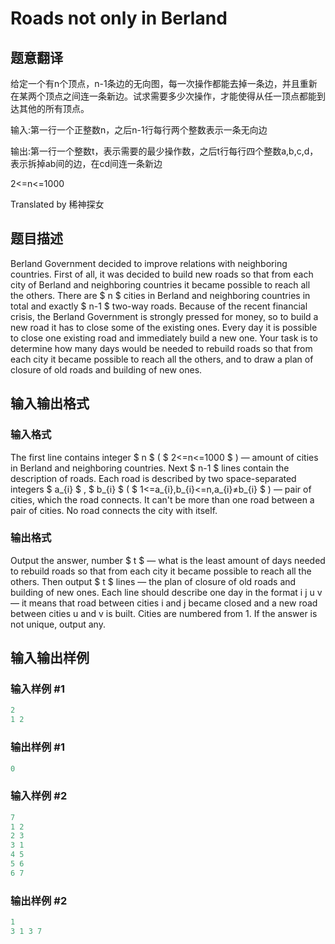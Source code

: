 # Roads not only in Berland

## 题意翻译

给定一个有n个顶点，n-1条边的无向图，每一次操作都能去掉一条边，并且重新在某两个顶点之间连一条新边。试求需要多少次操作，才能使得从任一顶点都能到达其他的所有顶点。

输入:第一行一个正整数n，之后n-1行每行两个整数表示一条无向边

输出:第一行一个整数t，表示需要的最少操作数，之后t行每行四个整数a,b,c,d，表示拆掉ab间的边，在cd间连一条新边

2<=n<=1000

Translated by 稀神探女

## 题目描述

Berland Government decided to improve relations with neighboring countries. First of all, it was decided to build new roads so that from each city of Berland and neighboring countries it became possible to reach all the others. There are $ n $ cities in Berland and neighboring countries in total and exactly $ n-1 $ two-way roads. Because of the recent financial crisis, the Berland Government is strongly pressed for money, so to build a new road it has to close some of the existing ones. Every day it is possible to close one existing road and immediately build a new one. Your task is to determine how many days would be needed to rebuild roads so that from each city it became possible to reach all the others, and to draw a plan of closure of old roads and building of new ones.

## 输入输出格式

### 输入格式

The first line contains integer $ n $ ( $ 2<=n<=1000 $ ) — amount of cities in Berland and neighboring countries. Next $ n-1 $ lines contain the description of roads. Each road is described by two space-separated integers $ a_{i} $ , $ b_{i} $ ( $ 1<=a_{i},b_{i}<=n,a_{i}≠b_{i} $ ) — pair of cities, which the road connects. It can't be more than one road between a pair of cities. No road connects the city with itself.

### 输出格式

Output the answer, number $ t $ — what is the least amount of days needed to rebuild roads so that from each city it became possible to reach all the others. Then output $ t $ lines — the plan of closure of old roads and building of new ones. Each line should describe one day in the format i j u v — it means that road between cities i and j became closed and a new road between cities u and v is built. Cities are numbered from 1. If the answer is not unique, output any.

## 输入输出样例

### 输入样例 #1

```cpp
2
1 2

```
### 输出样例 #1

```cpp
0

```
### 输入样例 #2

```cpp
7
1 2
2 3
3 1
4 5
5 6
6 7

```
### 输出样例 #2

```cpp
1
3 1 3 7

```
